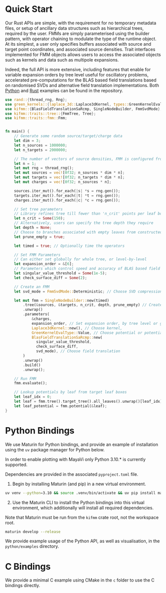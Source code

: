 # Quick Start

Our Rust APIs are simple, with the requirement for no temporary metadata files, or setup of ancillary data structures such as hierarchical trees, required by the user. FMMs are simply parameterised using the builder pattern, with operator chaining to modulate the type of the runtime object. At its simplest, a user only specifies buffers associated with source and target point coordinates, and associated source densities. Trait interfaces implemented for FMM objects allows users to access the associated objects such as kernels and data such as multipole expansions.

Indeed, the full API is more extensive, including features that enable for variable expansion orders by tree level useful for oscillatory problems, accelerated pre-computations for the BLAS based field translations based on randomised SVDs and alternative field translation implementations. Both [Python](https://github.com/bempp/kifmm/tree/main/kifmm/python/examples) and [Rust](https://github.com/bempp/kifmm/tree/main/kifmm/examples) examples can be found in the repository.


```rust
use rand::{thread_rng, Rng};
use green_kernels::{laplace_3d::Laplace3dKernel, types::GreenKernelEvalType};
use kifmm::{BlasFieldTranslationSaRcmp, SingleNodeBuilder, FmmSvdMode};
use kifmm::traits::tree::{FmmTree, Tree};
use kifmm::traits::fmm::Fmm;


fn main() {
    // Generate some random source/target/charge data
    let dim = 3;
    let n_sources = 1000000;
    let n_targets = 2000000;

    // The number of vectors of source densities, FMM is configured from data
    let n = 1;
    let mut rng = thread_rng();
    let mut sources = vec![0f32; n_sources * dim * n];
    let mut targets = vec![0f32; n_targets * dim * n];
    let mut charges = vec![0f32; n_sources * n];

    sources.iter_mut().for_each(|s| *s = rng.gen());
    targets.iter_mut().for_each(|t| *t = rng.gen());
    charges.iter_mut().for_each(|c| *c = rng.gen());

    // Set tree parameters
    // Library refines tree till fewer than 'n_crit' points per leaf box
    let n_crit = Some(150);
    // Alternatively, users can specify the tree depth they require
    let depth = None;
    // Choose to branches associated with empty leaves from constructed tree
    let prune_empty = true;

    let timed = true; // Optionally time the operators

    // Set FMM Parameters
    // Can either set globally for whole tree, or level-by-level
    let expansion_order = &[6];
    // Parameters which control speed and accuracy of BLAS based field translation
    let singular_value_threshold = Some(1e-5);
    let check_surface_diff = Some(2);

    // Create an FMM
    let svd_mode = FmmSvdMode::Deterministic; // Choose SVD compression mode, random or deterministic

    let mut fmm = SingleNodeBuilder::new(timed)
        .tree(&sources, &targets, n_crit, depth, prune_empty) // Create tree
        .unwrap()
        .parameters(
            &charges,
            expansion_order, // Set expansion order, by tree level or globally
            Laplace3dKernel::new(), // Choose kernel,
            GreenKernelEvalType::Value, // Choose potential or potential + deriv evaluation
            BlasFieldTranslationSaRcmp::new(
              singular_value_threshold,
              check_surface_diff,
              svd_mode), // Choose field translation
        )
        .unwrap()
        .build()
        .unwrap();

    // Run FMM
    fmm.evaluate();

    // Lookup potentials by leaf from target leaf boxes
    let leaf_idx = 0;
    let leaf = fmm.tree().target_tree().all_leaves().unwrap()[leaf_idx];
    let leaf_potential = fmm.potential(&leaf);
}
```

# Python Bindings

We use Maturin for Python bindings, and provide an example of installation using the `uv` package manager for Python below.

In order to enable plotting with MayaVi only Python 3.10.* is currently supported.

Dependencies are provided in the associated `pyproject.toml` file.

1. Begin by installing Maturin (and pip) in a new virtual environment.

```bash
uv venv --python=3.10 && source .venv/bin/activate && uv pip install maturin pip
```

2. Use the Maturin CLI to install the Python bindings into this virtual environment, which additionally will install all required dependencies.

Note that Maturin must be run from the `kifmm` crate root, not the workspace root.

```bash
maturin develop --release
```

We provide example usage of the Python API, as well as visualisation, in the `python/examples` directory.

# C Bindings

We provide a minimal C example using CMake in the `c` folder to use the C bindings directly.
